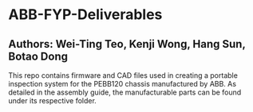 # ABB-FYP-Deliverables
## Authors: Wei-Ting Teo, Kenji Wong, Hang Sun, Botao Dong

This repo contains firmware and CAD files used in creating a portable inspection system for the PEBB120 chassis manufactured by ABB. As detailed in the assembly guide, the manufacturable parts can be found under its respective folder.
